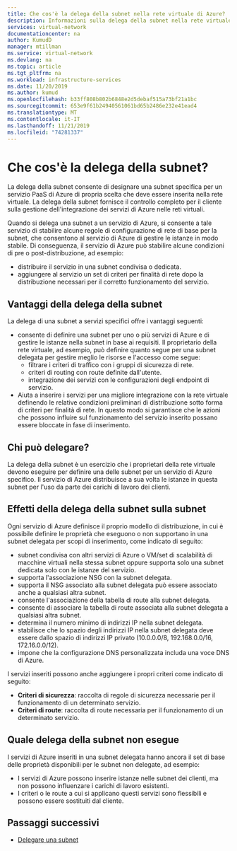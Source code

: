 ```yaml
---
title: Che cos'è la delega della subnet nella rete virtuale di Azure?
description: Informazioni sulla delega della subnet nella rete virtuale di Azure
services: virtual-network
documentationcenter: na
author: KumudD
manager: mtillman
ms.service: virtual-network
ms.devlang: na
ms.topic: article
ms.tgt_pltfrm: na
ms.workload: infrastructure-services
ms.date: 11/20/2019
ms.author: kumud
ms.openlocfilehash: b33ff808b802b6848e2d5debaf515a73bf21a1bc
ms.sourcegitcommit: 653e9f61b24940561061bd65b2486e232e41ead4
ms.translationtype: MT
ms.contentlocale: it-IT
ms.lasthandoff: 11/21/2019
ms.locfileid: "74281337"
---
```

# <a name="what-is-subnet-delegation"></a>Che cos'è la delega della subnet?

La delega della subnet consente di designare una subnet specifica per un servizio PaaS di Azure di propria scelta che deve essere inserita nella rete virtuale. La delega della subnet fornisce il controllo completo per il cliente sulla gestione dell'integrazione dei servizi di Azure nelle reti virtuali.

Quando si delega una subnet a un servizio di Azure, si consente a tale servizio di stabilire alcune regole di configurazione di rete di base per la subnet, che consentono al servizio di Azure di gestire le istanze in modo stabile. Di conseguenza, il servizio di Azure può stabilire alcune condizioni di pre o post-distribuzione, ad esempio:
- distribuire il servizio in una subnet condivisa o dedicata.
- aggiungere al servizio un set di criteri per finalità di rete dopo la distribuzione necessari per il corretto funzionamento del servizio.

##  <a name="advantages-of-subnet-delegation"></a>Vantaggi della delega della subnet

La delega di una subnet a servizi specifici offre i vantaggi seguenti:

- consente di definire una subnet per uno o più servizi di Azure e di gestire le istanze nella subnet in base ai requisiti. Il proprietario della rete virtuale, ad esempio, può definire quanto segue per una subnet delegata per gestire meglio le risorse e l'accesso come segue:
    - filtrare i criteri di traffico con i gruppi di sicurezza di rete.
    - criteri di routing con route definite dall'utente.
    - integrazione dei servizi con le configurazioni degli endpoint di servizio.
- Aiuta a inserire i servizi per una migliore integrazione con la rete virtuale definendo le relative condizioni preliminari di distribuzione sotto forma di criteri per finalità di rete. In questo modo si garantisce che le azioni che possono influire sul funzionamento del servizio inserito possano essere bloccate in fase di inserimento.


## <a name="who-can-delegate"></a>Chi può delegare?
La delega della subnet è un esercizio che i proprietari della rete virtuale devono eseguire per definire una delle subnet per un servizio di Azure specifico. Il servizio di Azure distribuisce a sua volta le istanze in questa subnet per l'uso da parte dei carichi di lavoro dei clienti.

## <a name="impact-of-subnet-delegation-on-your-subnet"></a>Effetti della delega della subnet sulla subnet
Ogni servizio di Azure definisce il proprio modello di distribuzione, in cui è possibile definire le proprietà che eseguono o non supportano in una subnet delegata per scopi di inserimento, come indicato di seguito:
- subnet condivisa con altri servizi di Azure o VM/set di scalabilità di macchine virtuali nella stessa subnet oppure supporta solo una subnet dedicata solo con le istanze del servizio.
- supporta l'associazione NSG con la subnet delegata.
- supporta il NSG associato alla subnet delegata può essere associato anche a qualsiasi altra subnet.
- consente l'associazione della tabella di route alla subnet delegata.
- consente di associare la tabella di route associata alla subnet delegata a qualsiasi altra subnet.
- determina il numero minimo di indirizzi IP nella subnet delegata.
- stabilisce che lo spazio degli indirizzi IP nella subnet delegata deve essere dallo spazio di indirizzi IP privato (10.0.0.0/8, 192.168.0.0/16, 172.16.0.0/12).
- impone che la configurazione DNS personalizzata includa una voce DNS di Azure.

I servizi inseriti possono anche aggiungere i propri criteri come indicato di seguito:
- **Criteri di sicurezza**: raccolta di regole di sicurezza necessarie per il funzionamento di un determinato servizio.
- **Criteri di route**: raccolta di route necessaria per il funzionamento di un determinato servizio.

## <a name="what-subnet-delegation-does-not-do"></a>Quale delega della subnet non esegue

I servizi di Azure inseriti in una subnet delegata hanno ancora il set di base delle proprietà disponibili per le subnet non delegate, ad esempio:
-  I servizi di Azure possono inserire istanze nelle subnet dei clienti, ma non possono influenzare i carichi di lavoro esistenti.
-  I criteri o le route a cui si applicano questi servizi sono flessibili e possono essere sostituiti dal cliente.

## <a name="next-steps"></a>Passaggi successivi

- [Delegare una subnet](manage-subnet-delegation.md)
